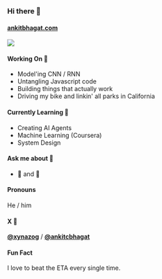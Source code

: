 ### Hi there 👋

#### [ankitbhagat.com](https://ankitbhagat.com)


<!--
**xynazog/xynazog** is a ✨ _special_ ✨ repository because its `README.md` (this file) appears on your GitHub profile.
Here are some ideas to get you started:
- 🔭 I’m currently working on ...
- 🌱 I’m currently learning ...
- 👯 I’m looking to collaborate on ...
- 🤔 I’m looking for help with ...
- 💬 Ask me about ...
- 📫 How to reach me: ...
- 😄 Pronouns: ...
- ⚡ Fun fact: ...
-->
![](https://media.giphy.com/media/DeOa0SqsDH5sc/giphy.gif)

#### Working On 🔭
- Model'ing CNN / RNN
- Untangling Javascript code
- Building things that actually work
- Driving my bike and linkin' all parks in California

#### Currently Learning 🤯
- Creating AI Agents
- Machine Learning (Coursera)
- System Design

#### Ask me about 💬
- 🍕 and 🎵
#### Pronouns
He / him

#### X 🦜
**[@xynazog](https://twitter.com/xynazog)** / **[@ankitcbhagat](https://twitter.com/ankitcbhagat)**

#### Fun Fact
I love to beat the ETA every single time.

